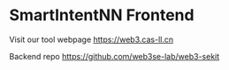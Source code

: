 # SmartIntentNN Frontend

Visit our tool webpage <https://web3.cas-ll.cn>

Backend repo <https://github.com/web3se-lab/web3-sekit>
